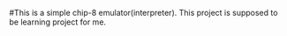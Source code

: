 #This is a simple chip-8 emulator(interpreter). This project is supposed to be learning project for me.
